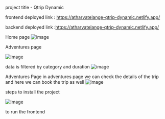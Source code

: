 project title - Qtrip Dynamic

frontend deployed link : https://atharvatelange-qtrip-dynamic.netlify.app/

backend deployed link :https://atharvatelange-qtrip-dynamic.netlify.app/

Home page
![image](https://github.com/user-attachments/assets/f4c7a16f-719b-46bb-bee9-4fdc92a02a1b)

Adventures page 

![image](https://github.com/user-attachments/assets/0823bc26-192a-45a5-a139-8936b5c22e91)

data is filtered by category and duration 
![image](https://github.com/user-attachments/assets/12eec13e-09cf-4d23-b245-972034c4bb06)

Adventures Page 
in adventures page we can check the details of the trip 
and here we can book the trip as well 
![image](https://github.com/user-attachments/assets/f8005492-8366-4308-bcc4-ef8a8db1f38a)

steps to install the project 

![image](https://github.com/user-attachments/assets/5724652a-faa3-4065-b9db-83dd8582affe)

to run the frontend 

